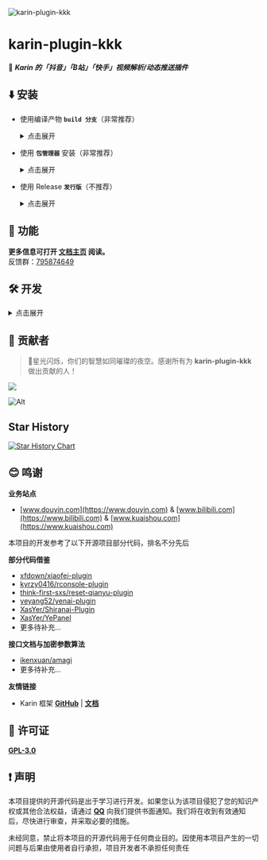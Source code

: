 ![karin-plugin-kkk](https://socialify.git.ci/ikenxuan/karin-plugin-kkk/image?description=1&font=Source+Code+Pro&forks=1&issues=1&language=1&name=1&owner=1&pattern=Floating+Cogs&pulls=1&stargazers=1&theme=Auto)

# karin-plugin-kkk

🦄 **_Karin 的「抖音」「B站」「快手」视频解析/动态推送插件_**

## ⬇️ 安装

* 使用编译产物 **`build 分支`**（非常推荐）
   <details>
   <summary>点击展开</summary>

   1. 克隆源码
   ```sh
   git clone --depth=1 -b build https://github.com/ikenxuan/karin-plugin-kkk.git ./plugins/karin-plugin-kkk/
   ```
   <details>
   <summary>如果你的 git 无法访问至 Github...点击打开</summary>

   > 若克隆无法连接到 Github，可以使用 GitHub Proxy 提供的镜像加速克隆
   > 建议收藏 [GitHub Proxy 最新地址发布](https://ghproxy.link/) 站点，以免镜像站被 GFW 封锁导致克隆失败
   > ```sh
   > git clone --depth=1 -b build https://ghgo.xyz/https://github.com/ikenxuan/karin-plugin-kkk.git ./plugins/karin-plugin-kkk/
   > ```

   </details>
   <br>

   2. 安装依赖
   安装依赖，在 **Karin 根目录** 下运行
   ```sh
   pnpm install --filter=karin-plugin-kkk -P
   ```

   </details>

* 使用 **`包管理器`** 安装（非常推荐）
   <details>
   <summary>点击展开</summary>

   在 **Karin 根目录** 下运行
   ```sh
   pnpm add karin-plugin-kkk -w
   ```
   </details>

* 使用 Release **`发行版`**（不推荐）
    <details>
    <summary>点击展开</summary>

    <p style="color: red; font-weight: bolder;">不推荐该方式，后续只能重复下载 Release 包进行更新，且无法通过 Git 或 包管理器 进行更新</p>
    
    1. 打开 Release 页面: https://github.com/ikenxuan/karin-plugin-kkk/releases
    2. 找到最新的版本，下载名为 `build.zip` 的压缩包
    3. 在 `plugins/` 目录下解压该压缩包

    * 完成后相关源码应在 `Karin根目录/plugins/karin-plugin-kkk/` 内<br><br>

    解压完成后在插件目录下运行
    ```sh
    pnpm install   
    ```

    或者在 **Karin 根目录** 下运行
    ```sh
    pnpm install --filter=karin-plugin-kkk -P
    ```

    </details>


## 📖 功能

**更多信息可打开 [文档主页](https://ikenxuan.github.io/karin-plugin-kkk/) 阅读。**<br>
反馈群：[795874649](http://qm.qq.com/cgi-bin/qm/qr?_wv=1027&k=S8y6baEcSkO6TEO5kEdfgmJhz79Oxdw5&authKey=ficWQytHGz3KIv5i0HpGbEeMBpABBXfjEMYRzo3ZwMV%2B0Y5mq8cC0Yxbczfa904H&noverify=0&group_code=795874649)

## 🛠️ 开发

<details>
<summary>点击展开</summary>

1. [fork](https://github.com/ikenxuan/karin-plugin-kkk/fork) 本项目到自己的仓库
2. 克隆到本地
```sh
git clone https://github.com/你的GitHub用户名/karin-plugin-kkk.git
```
3. 进入项目目录
```sh
cd karin-plugin-kkk/
```
4. 安装依赖
```sh
pnpm install
```
5. 启动开发环境

两条命令任选一条执行

```sh
# 自动重载 apps 目录下的所有文件
npx k ts
# 保存 src 目录下的文件后自动重启
npx k ts -w
```
</details>

## 🌟 贡献者

> 🌟星光闪烁，你们的智慧如同璀璨的夜空。感谢所有为 **karin-plugin-kkk** 做出贡献的人！

<a href="https://github.com/ikenxuan/karin-plugin-kkk/graphs/contributors">
  <img src="https://contrib.rocks/image?repo=ikenxuan/karin-plugin-kkk" />
</a>

![Alt](https://repobeats.axiom.co/api/embed/76efd64f02ce043df06e2cd21913a0981b87f069.svg "Repobeats analytics image")

## Star History

<a href="https://star-history.com/#ikenxuan/karin-plugin-kkk&Date">
 <picture>
   <source media="(prefers-color-scheme: dark)" srcset="https://api.star-history.com/svg?repos=ikenxuan/karin-plugin-kkk&type=Date&theme=dark" />
   <source media="(prefers-color-scheme: light)" srcset="https://api.star-history.com/svg?repos=ikenxuan/karin-plugin-kkk&type=Date" />
   <img alt="Star History Chart" src="https://api.star-history.com/svg?repos=ikenxuan/karin-plugin-kkk&type=Date" />
 </picture>
</a>

## 😊 鸣谢
**业务站点**

- [www.douyin.com](https://www.douyin.com) & [www.bilibili.com](https://www.bilibili.com) & [www.kuaishou.com](https://www.kuaishou.com)

本项目的开发参考了以下开源项目部分代码，排名不分先后

**部分代码借鉴**

- [xfdown/xiaofei-plugin](https://gitee.com/xfdown/xiaofei-plugin)
- [kyrzy0416/rconsole-plugin](https://gitee.com/kyrzy0416/rconsole-plugin)
- [think-first-sxs/reset-qianyu-plugin](https://gitee.com/think-first-sxs/reset-qianyu-plugin)
- [yeyang52/yenai-plugin](https://github.com/yeyang52/yenai-plugin)
- [XasYer/Shiranai-Plugin](https://github.com/XasYer/Shiranai-Plugin)
- [XasYer/YePanel](https://github.com/XasYer/YePanel)
- 更多待补充...

**接口文档与加密参数算法**

- [ikenxuan/amagi](https://github.com/ikenxuan/amagi)
- 更多待补充...

**友情链接**
- Karin 框架 [**GitHub**](https://github.com/Karinjs/Karin) | [**文档**](https://karin.fun)

## 🧷 许可证
[**GPL-3.0**](./LICENSE)

## ❗ 声明

本项目提供的开源代码是出于学习进行开发。如果您认为该项目侵犯了您的知识产权或其他合法权益，请通过 **[<i class="fa-brands fa-qq fa-flip"></i> QQ](https://qm.qq.com/q/k6Up32hdWE)** 向我们提供书面通知。我们将在收到有效通知后，尽快进行审查，并采取必要的措施。

未经同意，禁止将本项目的开源代码用于任何商业目的。因使用本项目产生的一切问题与后果由使用者自行承担，项目开发者不承担任何责任
